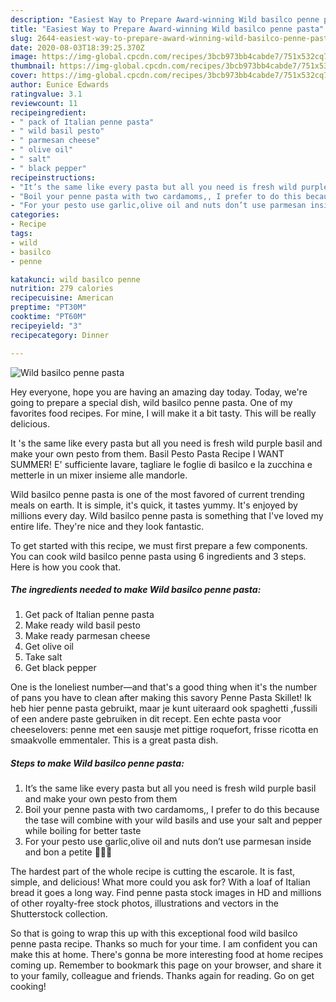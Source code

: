 ```yaml
---
description: "Easiest Way to Prepare Award-winning Wild basilco penne pasta"
title: "Easiest Way to Prepare Award-winning Wild basilco penne pasta"
slug: 2644-easiest-way-to-prepare-award-winning-wild-basilco-penne-pasta
date: 2020-08-03T18:39:25.370Z
image: https://img-global.cpcdn.com/recipes/3bcb973bb4cabde7/751x532cq70/wild-basilco-penne-pasta-recipe-main-photo.jpg
thumbnail: https://img-global.cpcdn.com/recipes/3bcb973bb4cabde7/751x532cq70/wild-basilco-penne-pasta-recipe-main-photo.jpg
cover: https://img-global.cpcdn.com/recipes/3bcb973bb4cabde7/751x532cq70/wild-basilco-penne-pasta-recipe-main-photo.jpg
author: Eunice Edwards
ratingvalue: 3.1
reviewcount: 11
recipeingredient:
- " pack of Italian penne pasta"
- " wild basil pesto"
- " parmesan cheese"
- " olive oil"
- " salt"
- " black pepper"
recipeinstructions:
- "It’s the same like every pasta but all you need is fresh wild purple basil and make your own pesto from them"
- "Boil your penne pasta with two cardamoms,, I prefer to do this because the tase will combine with your wild basils and use your salt and pepper while boiling for better taste"
- "For your pesto use garlic,olive oil and nuts don’t use parmesan inside and bon a petite 🍃🎉✨"
categories:
- Recipe
tags:
- wild
- basilco
- penne

katakunci: wild basilco penne 
nutrition: 279 calories
recipecuisine: American
preptime: "PT30M"
cooktime: "PT60M"
recipeyield: "3"
recipecategory: Dinner

---
```



![Wild basilco penne pasta](https://img-global.cpcdn.com/recipes/3bcb973bb4cabde7/751x532cq70/wild-basilco-penne-pasta-recipe-main-photo.jpg)

Hey everyone, hope you are having an amazing day today. Today, we're going to prepare a special dish, wild basilco penne pasta. One of my favorites food recipes. For mine, I will make it a bit tasty. This will be really delicious.

It &#39;s the same like every pasta but all you need is fresh wild purple basil and make your own pesto from them. Basil Pesto Pasta Recipe I WANT SUMMER! E&#39; sufficiente lavare, tagliare le foglie di basilco e la zucchina e metterle in un mixer insieme alle mandorle.

Wild basilco penne pasta is one of the most favored of current trending meals on earth. It is simple, it's quick, it tastes yummy. It's enjoyed by millions every day. Wild basilco penne pasta is something that I've loved my entire life. They're nice and they look fantastic.


To get started with this recipe, we must first prepare a few components. You can cook wild basilco penne pasta using 6 ingredients and 3 steps. Here is how you cook that.

<!--inarticleads1-->

##### The ingredients needed to make Wild basilco penne pasta:

1. Get  pack of Italian penne pasta
1. Make ready  wild basil pesto
1. Make ready  parmesan cheese
1. Get  olive oil
1. Take  salt
1. Get  black pepper


One is the loneliest number—and that&#39;s a good thing when it&#39;s the number of pans you have to clean after making this savory Penne Pasta Skillet! Ik heb hier penne pasta gebruikt, maar je kunt uiteraard ook spaghetti ,fussili of een andere paste gebruiken in dit recept. Een echte pasta voor cheeselovers: penne met een sausje met pittige roquefort, frisse ricotta en smaakvolle emmentaler. This is a great pasta dish. 

<!--inarticleads2-->

##### Steps to make Wild basilco penne pasta:

1. It’s the same like every pasta but all you need is fresh wild purple basil and make your own pesto from them
1. Boil your penne pasta with two cardamoms,, I prefer to do this because the tase will combine with your wild basils and use your salt and pepper while boiling for better taste
1. For your pesto use garlic,olive oil and nuts don’t use parmesan inside and bon a petite 🍃🎉✨


The hardest part of the whole recipe is cutting the escarole. It is fast, simple, and delicious! What more could you ask for? With a loaf of Italian bread it goes a long way. Find penne pasta stock images in HD and millions of other royalty-free stock photos, illustrations and vectors in the Shutterstock collection. 

So that is going to wrap this up with this exceptional food wild basilco penne pasta recipe. Thanks so much for your time. I am confident you can make this at home. There's gonna be more interesting food at home recipes coming up. Remember to bookmark this page on your browser, and share it to your family, colleague and friends. Thanks again for reading. Go on get cooking!

